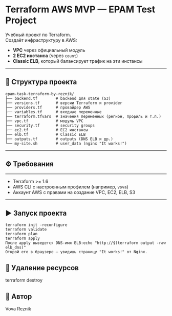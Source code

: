 # Terraform AWS MVP — EPAM Test Project

Учебный проект по Terraform.  
Создаёт инфраструктуру в AWS:  
- **VPC** через официальный модуль  
- **2 EC2 инстанса** (через `count`)  
- **Classic ELB**, который балансирует трафик на эти инстансы  

---

## 📂 Структура проекта

```
epam-task-terraform-by-reznik/
├── backend.tf        # backend для state (S3)
├── versions.tf       # версии Terraform и provider
├── providers.tf      # провайдер AWS
├── variables.tf      # входные переменные
├── terraform.tfvars  # значения переменных (регион, профиль и т.п.)
├── vpc.tf            # модуль VPC
├── security.tf       # security groups
├── ec2.tf            # EC2 инстансы
├── elb.tf            # Classic ELB
├── outputs.tf        # outputs (DNS ELB и др.)
└── my-site.sh        # user_data (nginx "It works!")
```
---

## ⚙️ Требования
---
- Terraform >= 1.6  
- AWS CLI с настроенным профилем (например, `vova`)  
- Аккаунт AWS с правами на создание VPC, EC2, ELB, S3  

---

## ▶️ Запуск проекта

```
terraform init -reconfigure
terraform validate
terraform plan
terraform apply
После apply выведется DNS-имя ELB:echo "http://$(terraform output -raw elb_dns)"
Открой его в браузере — увидишь страницу "It works!" от Nginx.
```
## 🧹 Удаление ресурсов
terraform destroy


## 👤 Автор
Vova Reznik
